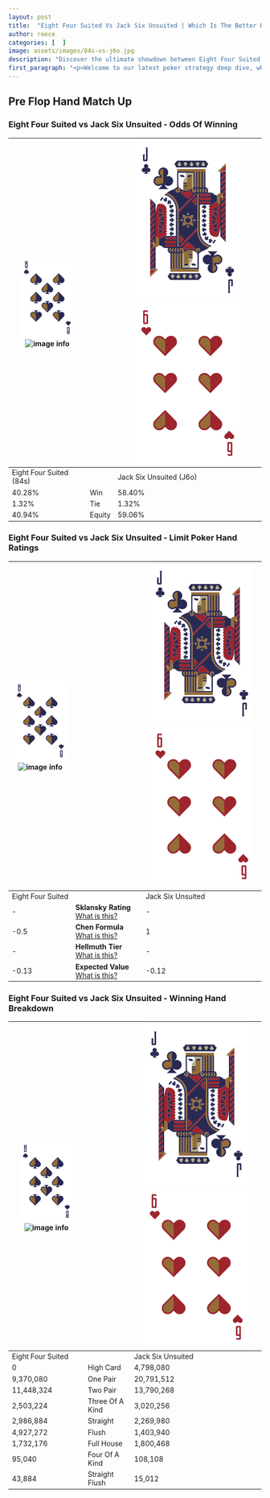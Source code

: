 ```yaml
---
layout: post
title:  "Eight Four Suited Vs Jack Six Unsuited | Which Is The Better Hand In Poker? A Complete Guide"
author: reece
categories: [  ]
image: assets/images/84s-vs-j6o.jpg
description: "Discover the ultimate showdown between Eight Four Suited and Jack Six Unsuited in poker! Uncover the odds, strategies, and scenarios where one hand triumphs over the other. Get ready to up your poker game with this thrilling analysis."
first_paragraph: "<p>Welcome to our latest poker strategy deep dive, where we're pitting two distinct hands against each other in a high-stakes showdown: Eight Four Suited vs Jack Six Unsuited.</p><p>In the dynamic world of poker, every decision counts, and knowing which hand holds the upper hand is key to your success at the table.</p><p>In this article, we'll dissect these two hands, explore the scenarios where one dominates the other, and equip you with the knowledge to make strategic choices that can tip the odds in your favor.</p><p>Get ready to unravel the intriguing dynamics of these poker hands and elevate your game to new heights.</p>"
---
```




[comment]: # (sp0)

## Pre Flop Hand Match Up

<div class="table hand-ratings" markdown="1"> 



### Eight Four Suited vs Jack Six Unsuited - Odds Of Winning


    
| ![image info](assets/images/hand1/8.png) ![image info](assets/images/hand1/4s.png) |  | ![image info](assets/images/hand2/J.png) ![image info](assets/images/hand2/6o.png) |
| -------- | -------- | -------- |
| Eight Four Suited (84s) |  | Jack Six Unsuited (J6o) |
| 40.28% | Win | 58.40% |
| 1.32% | Tie | 1.32% |
| 40.94% | Equity | 59.06% |




[comment]: # (sp1)



### Eight Four Suited vs Jack Six Unsuited - Limit Poker Hand Ratings


    
| ![image info](assets/images/hand1/8.png) ![image info](assets/images/hand1/4s.png) |  | ![image info](assets/images/hand2/J.png) ![image info](assets/images/hand2/6o.png) |
| -------- | -------- | -------- |
| Eight Four Suited |  | Jack Six Unsuited |
| - | **Sklansky Rating** [What is this?](/sklansky-rating-explained) | - |
| -0.5 | **Chen Formula** [What is this?](/chen-formula-explained) | 1 |
| - | **Hellmuth Tier** [What is this?](/Hellmuth-tier-explained) | - |
| -0.13 | **Expected Value** [What is this?](/expected-value-explained) | -0.12 |




[comment]: # (sp2)



### Eight Four Suited vs Jack Six Unsuited - Winning Hand Breakdown


    
| ![image info](assets/images/hand1/8.png) ![image info](assets/images/hand1/4s.png) |  | ![image info](assets/images/hand2/J.png) ![image info](assets/images/hand2/6o.png) |
| -------- | -------- | -------- |
| Eight Four Suited |  | Jack Six Unsuited |
| 0 | High Card | 4,798,080 |
| 9,370,080 | One Pair | 20,791,512 |
| 11,448,324 | Two Pair | 13,790,268 |
| 2,503,224 | Three Of A Kind | 3,020,256 |
| 2,986,884 | Straight | 2,269,980 |
| 4,927,272 | Flush | 1,403,940 |
| 1,732,176 | Full House | 1,800,468 |
| 95,040 | Four Of A Kind | 108,108 |
| 43,884 | Straight Flush | 15,012 |




[comment]: # (sp3)



</div>

[comment]: # (sp4)



[comment]: # (sp5)

